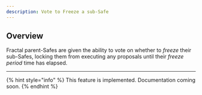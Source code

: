 ```yaml
---
description: Vote to Freeze a sub-Safe
---
```


## Overview

Fractal parent-Safes are given the ability to vote on whether to *freeze* their sub-Safes, locking them from executing any proposals until their *freeze period* time has elapsed.

---

{% hint style="info" %}
This feature is implemented. Documentation coming soon.
{% endhint %}